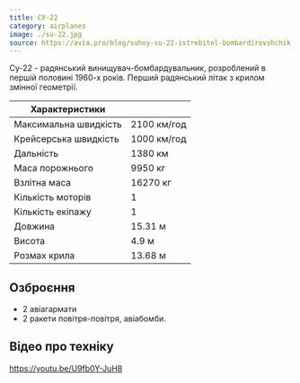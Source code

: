 ```yaml
---
title: СУ-22
category: airplanes
image: ./su-22.jpg
source: https://avia.pro/blog/suhoy-su-22-istrebitel-bombardirovshchik
---
```


Су-22 - радянський винищувач-бомбардувальник, розроблений в першій половині 1960-х років. Перший радянський літак з крилом змінної геометрії.

| Характеристики        |             |
| --------------------- | ----------- |
| Максимальна швидкість | 2100 км/год |
| Крейсерська швидкість | 1000 км/год |
| Дальність             | 1380 км     |
| Маса порожнього       | 9950 кг     |
| Взлітна маса          | 16270 кг    |
| Кількість моторів     | 1           |
| Кількість екіпажу     | 1           |
| Довжина               | 15.31 м     |
| Висота                | 4.9 м       |
| Розмах крила          | 13.68 м     |

## Озброєння

-   2 авіагармати
-   2 ракети повітря-повітря, авіабомби.

## Відео про техніку

https://youtu.be/U9fb0Y-JuH8
